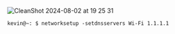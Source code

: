 ![CleanShot 2024-08-02 at 19 25 31](https://github.com/user-attachments/assets/7f1c8b62-3067-4829-977c-d053fee29845)


```console
kevin@~: $ networksetup -setdnsservers Wi-Fi 1.1.1.1
```
